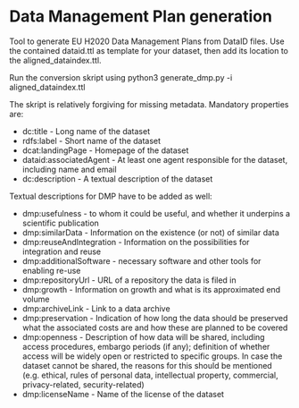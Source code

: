 Data Management Plan generation
======

Tool to generate EU H2020 Data Management Plans from DataID files. Use the contained dataid.ttl as template for your dataset, then add its location to the aligned_dataindex.ttl. 

Run the conversion skript using python3 generate_dmp.py -i aligned_dataindex.ttl

The skript is relatively forgiving for missing metadata. Mandatory properties are:
* dc:title - Long name of the dataset
* rdfs:label - Short name of the dataset
* dcat:landingPage - Homepage of the dataset
* dataid:associatedAgent - At least one agent responsible for the dataset, including name and email
* dc:description - A textual description of the dataset

Textual descriptions for DMP have to be added as well:
* dmp:usefulness - to whom it could be useful, and whether it underpins a scientific publication
* dmp:similarData - Information on the existence (or not) of similar data
* dmp:reuseAndIntegration - Information on the possibilities for integration and reuse
* dmp:additionalSoftware - necessary software and other tools for enabling re-use
* dmp:repositoryUrl - URL of a repository the data is filed in
* dmp:growth - Information on growth and what is its approximated end volume
* dmp:archiveLink - Link to a data archive
* dmp:preservation - Indication of how long the data should be preserved what the associated costs are and how these are planned to be covered
* dmp:openness - Description of how data will be shared, including access procedures, embargo periods (if any); definition of whether access will be widely open or restricted to specific groups. In case the dataset cannot be shared, the reasons for this should be mentioned (e.g. ethical, rules of personal data, intellectual property, commercial, privacy-related, security-related)
* dmp:licenseName - Name of the license of the dataset
